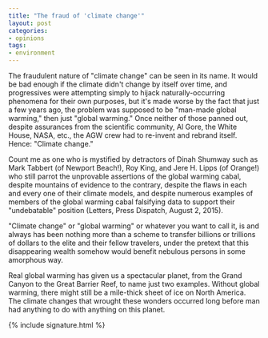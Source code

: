 ```yaml
---
title: "The fraud of 'climate change'"
layout: post
categories:
- opinions
tags:
- environment
---
```


The fraudulent nature of "climate change" can be seen in its name. It would be bad enough if the climate didn't change by itself over time, and progressives were attempting simply to hijack naturally-occurring phenomena for their own purposes, but it's made worse by the fact that just a few years ago, the problem was supposed to be "man-made global warming," then just "global warming." Once neither of those panned out, despite assurances from the scientific community, Al Gore, the White House, NASA, etc., the AGW crew had to re-invent and rebrand itself. Hence: "Climate change."

Count me as one who is mystified by detractors of Dinah Shumway such as Mark Tabbert (of Newport Beach!), Roy King, and Jere H. Lipps (of Orange!) who still parrot the unprovable assertions of the global warming cabal, despite mountains of evidence to the contrary, despite the flaws in each and every one of their climate models, and despite numerous examples of members of the global warming cabal falsifying data to support their "undebatable" position (Letters, Press Dispatch, August 2, 2015).

"Climate change" or "global warming" or whatever you want to call it, is and always has been nothing more than a scheme to transfer billions or trillions of dollars to the elite and their fellow travelers, under the pretext that this disappearing wealth somehow would benefit nebulous persons in some amorphous way.

Real global warming has given us a spectacular planet, from the Grand Canyon to the Great Barrier Reef, to name just two examples. Without global warming, there might still be a mile-thick sheet of ice on North America. The climate changes that wrought these wonders occurred long before man had anything to do with anything on this planet.

{% include signature.html %}
